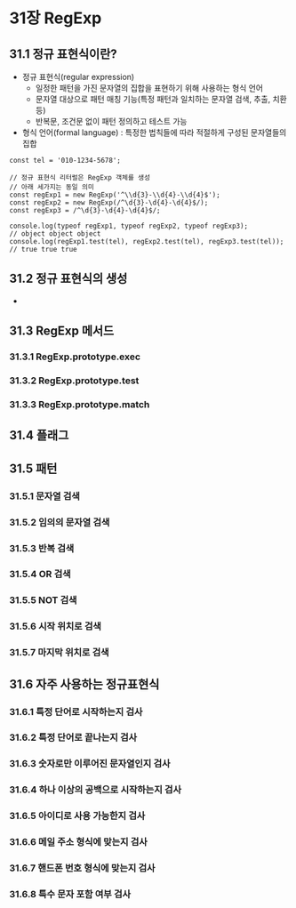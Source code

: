 # 31장 RegExp

## 31.1 정규 표현식이란?
- 정규 표현식(regular expression)
	- 일정한 패턴을 가진 문자열의 집합을 표현하기 위해 사용하는 형식 언어
	- 문자열 대상으로 패턴 매칭 기능(특정 패턴과 일치하는 문자열 검색, 추출, 치환 등)
	- 반복문, 조건문 없이 패턴 정의하고 테스트 가능
- 형식 언어(formal language) : 특정한 법칙들에 따라 적절하게 구성된 문자열들의 집합
```
const tel = '010-1234-5678';

// 정규 표현식 리터럴은 RegExp 객체를 생성
// 아래 세가지는 동일 의미
const regExp1 = new RegExp('^\\d{3}-\\d{4}-\\d{4}$');
const regExp2 = new RegExp(/^\d{3}-\d{4}-\d{4}$/);
const regExp3 = /^\d{3}-\d{4}-\d{4}$/;

console.log(typeof regExp1, typeof regExp2, typeof regExp3);			// object object object
console.log(regExp1.test(tel), regExp2.test(tel), regExp3.test(tel));	// true true true
```

## 31.2 정규 표현식의 생성
- 

## 31.3 RegExp 메서드

### 31.3.1 RegExp.prototype.exec

### 31.3.2 RegExp.prototype.test

### 31.3.3 RegExp.prototype.match

## 31.4 플래그

## 31.5 패턴

### 31.5.1 문자열 검색

### 31.5.2 임의의 문자열 검색

### 31.5.3 반복 검색

### 31.5.4 OR 검색

### 31.5.5 NOT 검색

### 31.5.6 시작 위치로 검색

### 31.5.7 마지막 위치로 검색

## 31.6 자주 사용하는 정규표현식

### 31.6.1 특정 단어로 시작하는지 검사

### 31.6.2 특정 단어로 끝나는지 검사

### 31.6.3 숫자로만 이루어진 문자열인지 검사

### 31.6.4 하나 이상의 공백으로 시작하는지 검사

### 31.6.5 아이디로 사용 가능한지 검사

### 31.6.6 메일 주소 형식에 맞는지 검사

### 31.6.7 핸드폰 번호 형식에 맞는지 검사

### 31.6.8 특수 문자 포함 여부 검사
